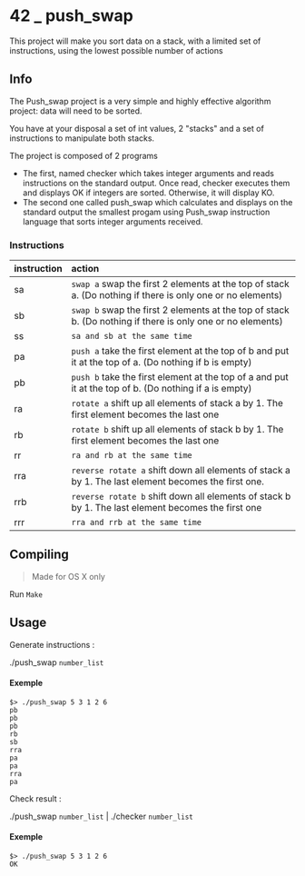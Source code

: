 # 42 _ push_swap

This project will make you sort data on a stack, with a limited set of instructions, using
the lowest possible number of actions

## Info
The Push_swap project is a very simple and highly effective algorithm project: data will need to be sorted.

You have at your disposal a set of int values, 2 "stacks" and a set of
instructions to manipulate both stacks.

The project is composed of 2 programs

* The first, named checker which takes integer arguments and reads instructions on
the standard output. Once read, checker executes them and displays OK if integers
are sorted. Otherwise, it will display KO.
* The second one called push_swap which calculates and displays on the standard
output the smallest progam using Push_swap instruction language that sorts integer
arguments received.

### Instructions


| instruction | action                                                                                                     |
| ----------- | :--------------------------------------------------------------------------------------------------------- |
| sa          | `swap a` swap the first 2 elements at the top of stack a. (Do nothing if there is only one or no elements) |
| sb          | `swap b` swap the first 2 elements at the top of stack b. (Do nothing if there is only one or no elements) |
| ss          | `sa and sb at the same time`                                                                               |
| pa          | `push a` take the first element at the top of b and put it at the top of a. (Do nothing if b is empty)     |
| pb          | `push b` take the first element at the top of a and put it at the top of b. (Do nothing if a is empty)     |
| ra          | `rotate a` shift up all elements of stack a by 1. The first element becomes the last one                   |
| rb          | `rotate b` shift up all elements of stack b by 1. The first element becomes the last one                   |
| rr          | `ra and rb at the same time`                                                                               |
| rra         | `reverse rotate a` shift down all elements of stack a by 1. The last element becomes the first one.        |
| rrb         | `reverse rotate b` shift down all elements of stack b by 1. The last element becomes the first one         |
| rrr         | `rra and rrb at the same time`                                                                             |

## Compiling
> Made for OS X only

Run `Make`

## Usage
Generate instructions :

./push_swap `number_list`

#### Exemple

```
$> ./push_swap 5 3 1 2 6
pb
pb
pb
rb
sb
rra
pa
pa
rra
pa
```

Check result :

./push_swap `number_list` | ./checker `number_list`

#### Exemple

```
$> ./push_swap 5 3 1 2 6
OK
```
